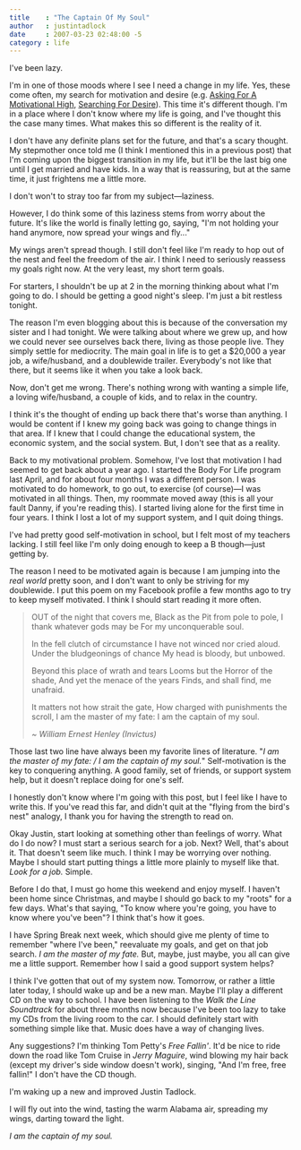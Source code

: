 ```yaml
---
title    : "The Captain Of My Soul"
author   : justintadlock
date     : 2007-03-23 02:48:00 -5
category : life
---
```


I've been lazy.

I'm in one of those moods where I see I need a change in my life.  Yes, these come often, my search for motivation and desire (e.g. <a href="http://justintadlock.com/archives/2006/10/30/asking-for-a-motivational-high" title="Asking For A Motivation High"> Asking For A Motivational High</a>, <a href="http://justintadlock.com/archives/2006/07/30/searching-for-desire" title="Searching For Desire"> Searching For Desire</a>).  This time it's different though.  I'm in a place where I don't know where my life is going, and I've thought this the case many times.  What makes this so different is the reality of it.

I don't have any definite plans set for the future, and that's a scary thought.  My stepmother once told me (I think I mentioned this in a previous post) that I'm coming upon the biggest transition in my life, but it'll be the last big one until I get married and have kids.  In a way that is reassuring, but at the same time, it just frightens me a little more.

I don't won't to stray too far from my subject&mdash;laziness.

However, I do think some of this laziness stems from worry about the future.  It's like the world is finally letting go, saying, "I'm not holding your hand anymore, now spread your wings and fly..."

My wings aren't spread though.  I still don't feel like I'm ready to hop out of the nest and feel the freedom of the air.  I think I need to seriously reassess my goals right now.  At the very least, my short term goals.

For starters, I shouldn't be up at 2 in the morning thinking about what I'm going to do.  I should be getting a good night's sleep.  I'm just a bit restless tonight.

The reason I'm even blogging about this is because of the conversation my sister and I had tonight.  We were talking about where we grew up, and how we could never see ourselves back there, living as those people live.  They simply settle for mediocrity.  The main goal in life is to get a $20,000 a year job, a wife/husband, and a doublewide trailer.  Everybody's not like that there, but it seems like it when you take a look back.

Now, don't get me wrong.  There's nothing wrong with wanting a simple life, a loving wife/husband, a couple of kids, and to relax in the country.

I think it's the thought of ending up back there that's worse than anything.  I would be content if I knew my going back was going to change things in that area.  If I knew that I could change the educational system, the economic system, and the social system.  But, I don't see that as a reality.

Back to my motivational problem.  Somehow, I've lost that motivation I had seemed to get back about a year ago.  I started the Body For Life program last April, and for about four months I was a different person.  I was motivated to do homework, to go out, to exercise (of course)&mdash;I was motivated in all things.  Then, my roommate moved away (this is all your fault Danny, if you're reading this).  I started living alone for the first time in four years.  I think I lost a lot of my support system, and I quit doing things.

I've had pretty good self-motivation in school, but I felt most of my teachers lacking.  I still feel like I'm only doing enough to keep a B though&mdash;just getting by.

The reason I need to be motivated again is because I am jumping into the <i> real world</i> pretty soon, and I don't want to only be striving for my doublewide.  I put this poem on my Facebook profile a few months ago to try to keep myself motivated.  I think I should start reading it more often.

<blockquote>
OUT of the night that covers me,
Black as the Pit from pole to pole,
I thank whatever gods may be
For my unconquerable soul.

In the fell clutch of circumstance
I have not winced nor cried aloud.
Under the bludgeonings of chance
My head is bloody, but unbowed.

Beyond this place of wrath and tears
Looms but the Horror of the shade,
And yet the menace of the years
Finds, and shall find, me unafraid.

It matters not how strait the gate,
How charged with punishments the scroll,
I am the master of my fate:
I am the captain of my soul.

<em>~ William Ernest Henley (Invictus)</em>
</blockquote>

Those last two line have always been my favorite lines of literature.  "<cite>I am the master of my fate: / I am the captain of my soul.</cite>"  Self-motivation is the key to conquering anything.  A good family, set of friends, or support system help, but it doesn't replace doing for one's self.

I honestly don't know where I'm going with this post, but I feel like I have to write this.  If you've read this far, and didn't quit at the "flying from the bird's nest" analogy, I thank you for having the strength to read on.

Okay Justin, start looking at something other than feelings of worry.  What do I do now?  I must start a serious search for a job.  Next?  Well, that's about it.  That doesn't seem like much.  I think I may be worrying over nothing.  Maybe I should start putting things a little more plainly to myself like that.  <i>Look for a job.</i>  Simple.

Before I do that, I must go home this weekend and enjoy myself.  I haven't been home since Christmas, and maybe I should go back to my "roots" for a few days.  What's that saying, "To know where you're going, you have to know where you've been"?  I think that's how it goes.

I have Spring Break next week, which should give me plenty of time to remember "where I've been," reevaluate my goals, and get on that job search.  <i>I am the master of my fate.</i>  But, maybe, just maybe, you all can give me a little support.  Remember how I said a good support system helps?

I think I've gotten that out of my system now.  Tomorrow, or rather a little later today, I should wake up and be a new man.  Maybe I'll play a different CD on the way to school.  I have been listening to the <i> Walk the Line Soundtrack</i> for about three months now because I've been too lazy to take my CDs from the living room to the car.  I should definitely start with something simple like that.  Music does have a way of changing lives.

Any suggestions?  I'm thinking Tom Petty's <i> Free Fallin'</i>.  It'd be nice to ride down the road like Tom Cruise in <i> Jerry Maguire</i>, wind blowing my hair back (except my driver's side window doesn't work), singing, "And I'm free, free fallin!"  I don't have the CD though.

I'm waking up a new and improved Justin Tadlock.

I will fly out into the wind, tasting the warm Alabama air, spreading my wings, darting toward the light.

<i> I am the captain of my soul.</i>
